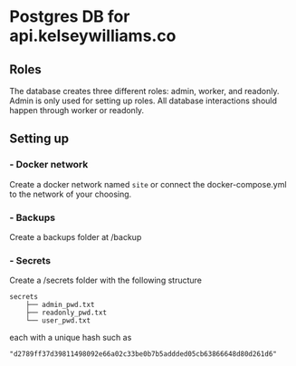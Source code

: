 # Postgres DB for api.kelseywilliams.co
## Roles
The database creates three different roles: admin, worker, and readonly.
Admin is only used for setting up roles.  All database interactions should happen through worker or readonly.
## Setting up 
### - Docker network
Create a docker network named ```site``` or connect the docker-compose.yml to the network of your choosing.
### - Backups
Create a backups folder at /backup
### - Secrets
Create a /secrets folder with the following structure
```
secrets
    ├── admin_pwd.txt
    ├── readonly_pwd.txt
    └── user_pwd.txt
```
each with a unique hash such as 
```
"d2789ff37d39811498092e66a02c33be0b7b5addded05cb63866648d80d261d6"
```